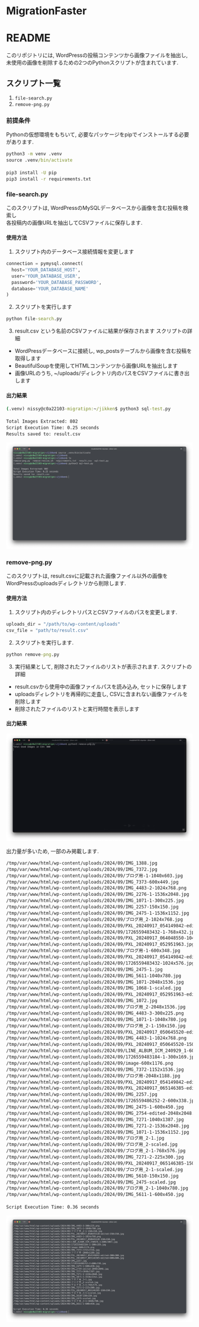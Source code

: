 # MigrationFaster
# README

このリポジトリには, WordPressの投稿コンテンツから画像ファイルを抽出し, 未使用の画像を削除するための2つのPythonスクリプトが含まれています.

## スクリプト一覧

1. `file-search.py`
2. `remove-png.py`

### 前提条件
Pythonの仮想環境をもちいて, 必要なパッケージをpipでインストールする必要があります.
```cmd
python3 -m venv .venv
source .venv/bin/activate

pip3 install -U pip
pip3 install -r requirements.txt
```

### file-search.py

このスクリプトは, WordPressのMySQLデータベースから画像を含む投稿を検索し  
各投稿内の画像URLを抽出してCSVファイルに保存します.

#### 使用方法

1. スクリプト内のデータベース接続情報を変更します
```Python
connection = pymysql.connect(
  host='YOUR_DATABASE_HOST',
  user='YOUR_DATABASE_USER',
  password='YOUR_DATABASE_PASSWORD',
  database='YOUR_DATABASE_NAME'
)
```

2. スクリプトを実行します
```cmd
python file-search.py
```
 
3. result.csv という名前のCSVファイルに結果が保存されます
   スクリプトの詳細
- WordPressデータベースに接続し, wp_postsテーブルから画像を含む投稿を取得します
- BeautifulSoupを使用してHTMLコンテンツから画像URLを抽出します
- 画像URLのうち, ~/uploads/ディレクトリ内のパスをCSVファイルに書き出します

#### 出力結果
```cmd
(.venv) nissy@c0a22103-migratipn:~/jikken$ python3 sql-test.py

Total Images Extracted: 802
Script Execution Time: 0.25 seconds
Results saved to: result.csv
```
![Filesearch Console](img/filesearch-console.png)


### remove-png.py

このスクリプトは, result.csvに記載された画像ファイル以外の画像をWordPressのuploadsディレクトリから削除します.

#### 使用方法

1. スクリプト内のディレクトリパスとCSVファイルのパスを変更します.
```Python
uploads_dir = "/path/to/wp-content/uploads"
csv_file = "path/to/result.csv"
```

2. スクリプトを実行します.
```cmd
python remove-png.py
```

3. 実行結果として, 削除されたファイルのリストが表示されます.
スクリプトの詳細
- result.csvから使用中の画像ファイルパスを読み込み, セットに保存します
- uploadsディレクトリを再帰的に走査し, CSVに含まれない画像ファイルを削除します
- 削除されたファイルのリストと実行時間を表示します


#### 出力結果

![Begin Remove Console](img/filesearch-console-begin.png)

出力量が多いため, 一部のみ掲載します.
```cmd
/tmp/var/www/html/wp-content/uploads/2024/09/IMG_1388.jpg
/tmp/var/www/html/wp-content/uploads/2024/09/IMG_7372.jpg
/tmp/var/www/html/wp-content/uploads/2024/09/ブログ用-1-1040x603.jpg
/tmp/var/www/html/wp-content/uploads/2024/09/IMG_7373-600x449.jpg
/tmp/var/www/html/wp-content/uploads/2024/09/IMG_4483-2-1024x768.png
/tmp/var/www/html/wp-content/uploads/2024/09/IMG_2276-1-1536x2048.jpg
/tmp/var/www/html/wp-content/uploads/2024/09/IMG_1071-1-300x225.jpg
/tmp/var/www/html/wp-content/uploads/2024/09/IMG_2257-150x150.jpg
/tmp/var/www/html/wp-content/uploads/2024/09/IMG_2475-1-1536x1152.jpg
/tmp/var/www/html/wp-content/uploads/2024/09/ブログ用_2-1024x768.jpg
/tmp/var/www/html/wp-content/uploads/2024/09/PXL_20240917_054149842-edited-2048x2048.jpg
/tmp/var/www/html/wp-content/uploads/2024/09/1726559483432-1-768x432.jpg
/tmp/var/www/html/wp-content/uploads/2024/09/PXL_20240917_064048550-1040x1849.jpg
/tmp/var/www/html/wp-content/uploads/2024/09/PXL_20240917_052951963.jpg
/tmp/var/www/html/wp-content/uploads/2024/09/ブログ用-1-600x348.jpg
/tmp/var/www/html/wp-content/uploads/2024/09/PXL_20240917_054149842-edited-600x600.jpg
/tmp/var/www/html/wp-content/uploads/2024/09/1726559483432-1024x576.jpg
/tmp/var/www/html/wp-content/uploads/2024/09/IMG_2475-1.jpg
/tmp/var/www/html/wp-content/uploads/2024/09/IMG_5611-1040x780.jpg
/tmp/var/www/html/wp-content/uploads/2024/09/IMG_1071-2048x1536.jpg
/tmp/var/www/html/wp-content/uploads/2024/09/IMG_1068-1-scaled.jpg
/tmp/var/www/html/wp-content/uploads/2024/09/PXL_20240917_052951963-edited-1536x1536.jpg
/tmp/var/www/html/wp-content/uploads/2024/09/IMG_1072.jpg
/tmp/var/www/html/wp-content/uploads/2024/09/ブログ用_2-2048x1536.jpg
/tmp/var/www/html/wp-content/uploads/2024/09/IMG_4483-3-300x225.png
/tmp/var/www/html/wp-content/uploads/2024/09/IMG_1071-1-1040x780.jpg
/tmp/var/www/html/wp-content/uploads/2024/09/ブログ用_2-1-150x150.jpg
/tmp/var/www/html/wp-content/uploads/2024/09/PXL_20240917_050645520-edited-150x150.jpg
/tmp/var/www/html/wp-content/uploads/2024/09/IMG_4483-1-1024x768.png
/tmp/var/www/html/wp-content/uploads/2024/09/PXL_20240917_050645520-150x150.jpg
/tmp/var/www/html/wp-content/uploads/2024/09/LINE_ALBUM_ICM_240929_1-600x1067.jpg
/tmp/var/www/html/wp-content/uploads/2024/09/1726559483184-1-300x169.jpg
/tmp/var/www/html/wp-content/uploads/2024/09/image-600x1176.png
/tmp/var/www/html/wp-content/uploads/2024/09/IMG_7372-1152x1536.jpg
/tmp/var/www/html/wp-content/uploads/2024/09/ブログ用-2048x1188.jpg
/tmp/var/www/html/wp-content/uploads/2024/09/PXL_20240917_054149842-edited-300x300.jpg
/tmp/var/www/html/wp-content/uploads/2024/09/PXL_20240917_065146385-edited-600x600.jpg
/tmp/var/www/html/wp-content/uploads/2024/09/IMG_2257.jpg
/tmp/var/www/html/wp-content/uploads/2024/09/1726559486252-2-600x338.jpg
/tmp/var/www/html/wp-content/uploads/2024/09/IMG_2475-1-600x450.jpg
/tmp/var/www/html/wp-content/uploads/2024/09/IMG_2754-edited-2048x2048.jpg
/tmp/var/www/html/wp-content/uploads/2024/09/IMG_7271-1040x1387.jpg
/tmp/var/www/html/wp-content/uploads/2024/09/IMG_7271-2-1536x2048.jpg
/tmp/var/www/html/wp-content/uploads/2024/09/IMG_1071-1-1536x1152.jpg
/tmp/var/www/html/wp-content/uploads/2024/09/ブログ用_2-1.jpg
/tmp/var/www/html/wp-content/uploads/2024/09/ブログ用_2-scaled.jpg
/tmp/var/www/html/wp-content/uploads/2024/09/ブログ用_2-1-768x576.jpg
/tmp/var/www/html/wp-content/uploads/2024/09/IMG_7271-2-225x300.jpg
/tmp/var/www/html/wp-content/uploads/2024/09/PXL_20240917_065146385-150x150.jpg
/tmp/var/www/html/wp-content/uploads/2024/09/ブログ用_2-1-scaled.jpg
/tmp/var/www/html/wp-content/uploads/2024/09/IMG_5610-150x150.jpg
/tmp/var/www/html/wp-content/uploads/2024/09/IMG_2475-scaled.jpg
/tmp/var/www/html/wp-content/uploads/2024/09/ブログ用_2-1-1040x780.jpg
/tmp/var/www/html/wp-content/uploads/2024/09/IMG_5611-1-600x450.jpg

Script Execution Time: 0.36 seconds
```

![Remove Console](img/remove-console.png)


